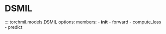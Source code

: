# DSMIL

::: torchmil.models.DSMIL
    options:
        members:
            - __init__
            - forward
            - compute_loss
            - predict
